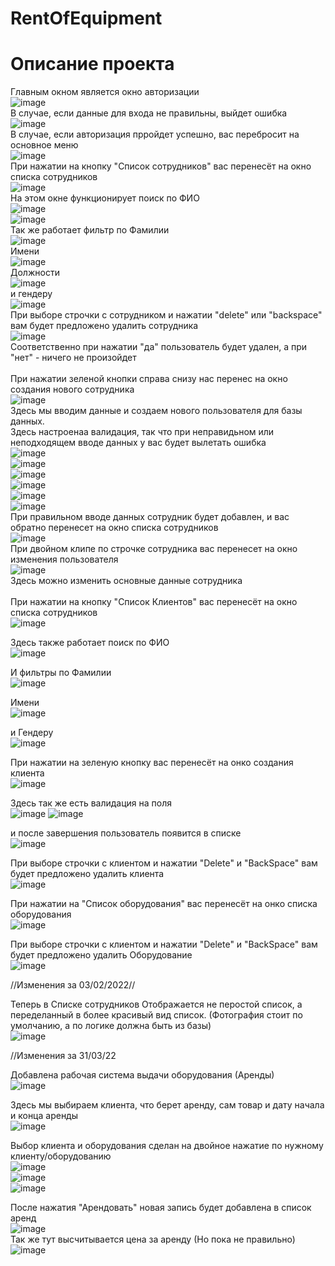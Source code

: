# RentOfEquipment
<h1>Описание проекта</h1>

Главным окном является окно авторизации<br>
![image](https://user-images.githubusercontent.com/80753761/155678832-6ff73304-5082-4c24-b139-f5ab9b1de80b.png) <br>
В случае, если данные для входа не правильны, выйдет ошибка<br>
![image](https://user-images.githubusercontent.com/80753761/155679987-555a321a-66c3-44cc-8d78-18154b0c0b34.png) <br>
В случае, если авторизация прройдет успешно, вас перебросит на основное меню <br>
![image](https://user-images.githubusercontent.com/80753761/155680407-819f97d6-ad89-483a-a97a-3f768dc87987.png) <br>
При нажатии на кнопку "Список сотрудников" вас перенесёт на окно списка сотрудников <br>
![image](https://user-images.githubusercontent.com/80753761/155680702-f616ef75-ac17-4dbe-8780-753041788153.png) <br>
На этом окне функционирует поиск по ФИО <br>
![image](https://user-images.githubusercontent.com/80753761/155681022-66394014-db24-4e8b-9224-632cec54461d.png) <br>
![image](https://user-images.githubusercontent.com/80753761/155681067-bf8fc1e4-6a4b-4ac6-8fd0-2885e3fee72b.png) <br>
Так же работает фильтр по Фамилии <br>
![image](https://user-images.githubusercontent.com/80753761/155681359-18c5953a-fddf-4108-b84d-92cfc8040633.png) <br>
Имени <br>
![image](https://user-images.githubusercontent.com/80753761/155681392-69edae7a-4d88-4ebb-ae11-aeae5ba76705.png) <br>
Должности <br>
![image](https://user-images.githubusercontent.com/80753761/155681433-359eb2bb-d4f3-4edf-b135-42e7ca6f84cf.png) <br>
и гендеру <br>
![image](https://user-images.githubusercontent.com/80753761/155681414-39edbd56-325c-448c-b9a5-973826b8761a.png) <br>
При выборе строчки с сотрудником и нажатии "delete" или "backspace" вам будет предложено удалить сотрудника <br>
![image](https://user-images.githubusercontent.com/80753761/155682025-40322f6f-3192-471e-ac88-bc25e1a912f7.png) <br>
Соответственно при нажатии "да" пользователь будет удален, а при "нет" - ничего не произойдет <br><br>
При нажатии зеленой кнопки справа снизу нас перенес на окно создания нового сотрудника <br>
![image](https://user-images.githubusercontent.com/80753761/155683075-170b4c02-a32d-4991-a01b-44466336c9d6.png) <br>
Здесь мы вводим данные и создаем нового пользователя для базы данных.<br>
Здесь настроенаа валидация, так что при неправидьном или неподходящем вводе данных у вас будет вылетать ошибка <br>
![image](https://user-images.githubusercontent.com/80753761/155686915-6fcb5809-c04e-4a4a-be1f-77e0332d7b40.png) <br>
![image](https://user-images.githubusercontent.com/80753761/155686944-83a96b75-33d4-46da-b253-5b3c6117ad22.png) <br>
![image](https://user-images.githubusercontent.com/80753761/155686960-5ea5b82f-9729-4a8c-96ac-b7ba24df50b0.png) <br>
![image](https://user-images.githubusercontent.com/80753761/155687032-f13a8db3-c557-4eb7-8dfd-3a2175af4df9.png) <br>
![image](https://user-images.githubusercontent.com/80753761/155687051-b11f74c0-d1d0-45bb-8378-e2c02f1fe326.png) <br>
![image](https://user-images.githubusercontent.com/80753761/155687091-152dc2cb-8c5f-4e45-a37e-7ba94cdf50e7.png) <br>
При правильном вводе данных сотрудник будет добавлен, и вас обратно перенесет на окно списка сотрудников <br>
![image](https://user-images.githubusercontent.com/80753761/155687310-dad450f7-5360-48e8-a811-476f2daac6c0.png) <br>
При двойном клипе по строчке сотрудника вас перенесет на окно изменения пользователя <br>
![image](https://user-images.githubusercontent.com/80753761/155687640-110dfeb6-c3a6-419d-9a98-e5f6aeffb116.png) <br>
Здесь можно изменить основные данные сотрудника <br>
<br>
При нажатии на кнопку "Список Клиентов" вас перенесёт на окно списка сотрудников <br>
![image](https://user-images.githubusercontent.com/80753761/155688161-b6612cab-3eda-4088-b8f0-6b4f1ce4131a.png)

Здесь также работает поиск по ФИО <br>
![image](https://user-images.githubusercontent.com/80753761/155688229-290a5af7-c38b-4124-9c24-fc5ca23999ca.png)

И фильтры по Фамилии <br>
![image](https://user-images.githubusercontent.com/80753761/155688275-80cd0299-6da0-4c7d-a93e-4aaba8fbadac.png)

Имени <br>
![image](https://user-images.githubusercontent.com/80753761/155688289-10f403ab-a7c4-4dd5-bec5-7468e241f711.png)

и Гендеру <br>
![image](https://user-images.githubusercontent.com/80753761/155688306-6bfb22e0-cf73-4362-bcc7-5f26e8b59f66.png)

При нажатии на зеленую кнопку вас перенесёт на онко создания клиента <br>
![image](https://user-images.githubusercontent.com/80753761/155689127-2af538f0-8de1-47bb-8369-cdcd20299582.png)

Здесь так же есть валидация на поля <br>
![image](https://user-images.githubusercontent.com/80753761/155689166-e794e741-05c4-4f02-a90e-6ae16fedfea0.png)
![image](https://user-images.githubusercontent.com/80753761/155689226-9e7a2e0d-32a3-48b9-8e55-342c24d9f08e.png)

и после завершения пользователь появится в списке <br>
![image](https://user-images.githubusercontent.com/80753761/155689358-936d8ba7-1ccf-4075-974a-8d732652d17c.png)

При выборе строчки с клиентом и нажатии "Delete" и "BackSpace" вам будет предложено удалить клиента <br>
![image](https://user-images.githubusercontent.com/80753761/155689380-4435ba2d-7977-4b20-8135-44b1e895441b.png)



При нажатии на "Список оборудования" вас перенесёт на онко списка оборудования <br>
![image](https://user-images.githubusercontent.com/80753761/155689530-923afb02-9c78-4f7c-8bf2-aac140922b37.png)

При выборе строчки с клиентом и нажатии "Delete" и "BackSpace" вам будет предложено удалить Оборудование <br>
![image](https://user-images.githubusercontent.com/80753761/155689642-4c4fff41-6277-4ff4-9d30-f9191d3c23f0.png)

//Изменения за 03/02/2022//<br>

Теперь в Списке сотрудников Отображается не перостой список, а переделанный в более красивый вид список. (Фотография стоит по умолчанию, а по логике должна быть из базы)<br>
![image](https://user-images.githubusercontent.com/80753761/156557341-32ea65c5-323b-40f0-a765-dba3f1791e34.png) <br>

//Изменения за 31/03/22<br>

Добавлена рабочая система выдачи оборудования (Аренды) <br>
![image](https://user-images.githubusercontent.com/80753761/161135970-5ee69863-9cf0-41dd-8987-a9c90fb77961.png) <br>

Здесь мы выбираем клиента, что берет аренду, сам товар и дату начала и конца аренды <br>
![image](https://user-images.githubusercontent.com/80753761/161136104-48ad60cf-65ab-4f21-881b-777317d3ae45.png) <br>

Выбор клиента и оборудования сделан на двойное нажатие по нужному клиенту/оборудованию <br>
![image](https://user-images.githubusercontent.com/80753761/161136314-9c3a9daa-ca5a-4921-a6f7-0aed844f33c5.png) <br>
![image](https://user-images.githubusercontent.com/80753761/161136366-854f2b82-caaa-4676-a2a2-dda90f46fef7.png) <br>
![image](https://user-images.githubusercontent.com/80753761/161136461-b93db395-c5c8-4051-a223-4a3d8db319d0.png) <br>

После нажатия "Арендовать" новая запись будет добавлена в список аренд <br>
![image](https://user-images.githubusercontent.com/80753761/161136623-8e475dea-6801-4077-8a23-9c7570df30d1.png)<br>
Так же тут высчитывается цена за аренду (Но пока не правильно)<br>
![image](https://user-images.githubusercontent.com/80753761/161136802-f2d8cb97-bf5c-4441-a077-6e751c645107.png)<br>











